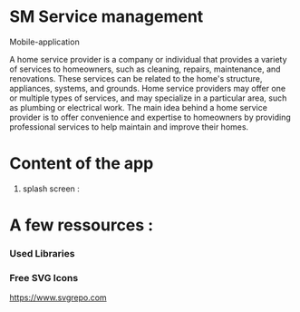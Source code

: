 # SM Service management 
Mobile-application  

A home service provider is a company or individual that provides a variety of services to homeowners, such as cleaning, repairs, maintenance, and renovations. These services can be related to the home's structure, appliances, systems, and grounds. Home service providers may offer one or multiple types of services, and may specialize in a particular area, such as plumbing or electrical work. The main idea behind a home service provider is to offer convenience and expertise to homeowners by providing professional services to help maintain and improve their homes.

# Content of the app

1. splash screen :






# A few ressources :



### Used Libraries


### Free SVG Icons
https://www.svgrepo.com
